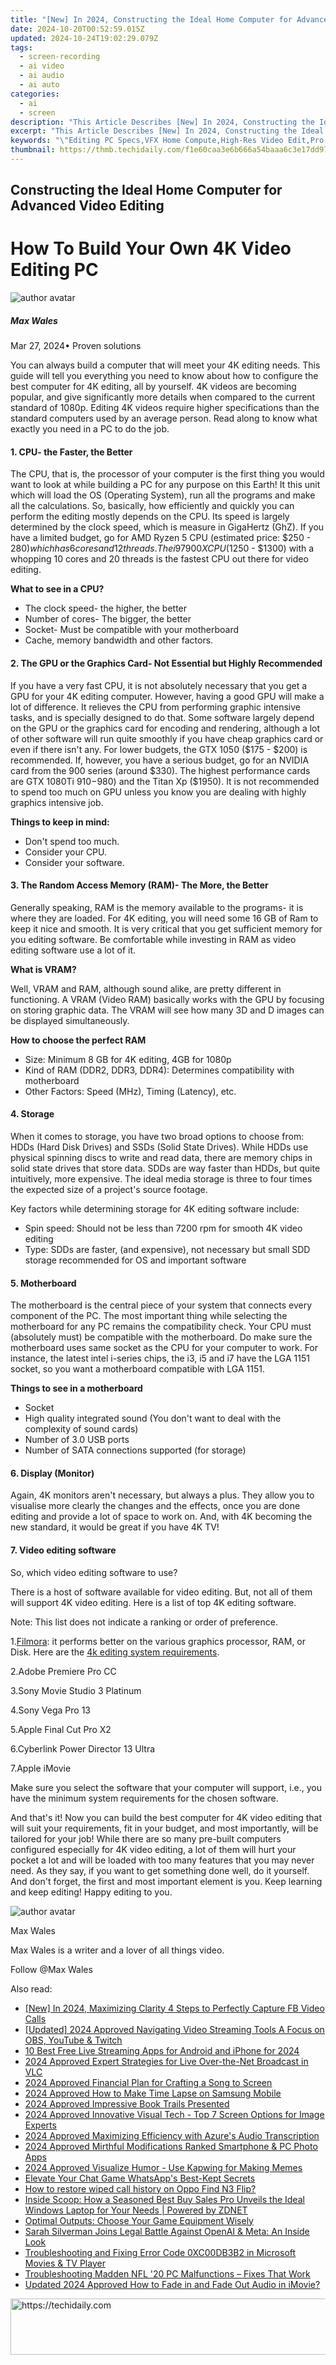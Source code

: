 ```yaml
---
title: "[New] In 2024, Constructing the Ideal Home Computer for Advanced Video Editing"
date: 2024-10-20T00:52:59.015Z
updated: 2024-10-24T19:02:29.079Z
tags: 
  - screen-recording
  - ai video
  - ai audio
  - ai auto
categories: 
  - ai
  - screen
description: "This Article Describes [New] In 2024, Constructing the Ideal Home Computer for Advanced Video Editing"
excerpt: "This Article Describes [New] In 2024, Constructing the Ideal Home Computer for Advanced Video Editing"
keywords: "\"Editing PC Specs,VFX Home Compute,High-Res Video Edit,Pro Video Edit Hub,Optimal Edit Tech,Cutting Edge PC Setup,Video Editor's System\""
thumbnail: https://thmb.techidaily.com/f1e60caa3e6b666a54baaa6c3e17dd97a81f74bfc14a37bcb509db67f36be2c1.jpg
---
```


## Constructing the Ideal Home Computer for Advanced Video Editing

# How To Build Your Own 4K Video Editing PC

![author avatar](https://images.wondershare.com/filmora/article-images/max-wales-author.jpg)

##### Max Wales

 Mar 27, 2024• Proven solutions

You can always build a computer that will meet your 4K editing needs. This guide will tell you everything you need to know about how to configure the best computer for 4K editing, all by yourself. 4K videos are becoming popular, and give significantly more details when compared to the current standard of 1080p. Editing 4K videos require higher specifications than the standard computers used by an average person. Read along to know what exactly you need in a PC to do the job.

#### 1\.  CPU- the Faster, the Better

The CPU, that is, the processor of your computer is the first thing you would want to look at while building a PC for any purpose on this Earth! It this unit which will load the OS (Operating System), run all the programs and make all the calculations. So, basically, how efficiently and quickly you can perform the editing mostly depends on the CPU. Its speed is largely determined by the clock speed, which is measure in GigaHertz (GhZ). If you have a limited budget, go for AMD Ryzen 5 CPU (estimated price: $250 - $280) which has 6 cores and 12 threads. The i9 7900X CPU ($1250 - $1300) with a whopping 10 cores and 20 threads is the fastest CPU out there for video editing.

**What to see in a CPU?**

* The clock speed- the higher, the better
* Number of cores- The bigger, the better
* Socket- Must be compatible with your motherboard
* Cache, memory bandwidth and other factors.

#### 2\.  The GPU or the Graphics Card- Not Essential but Highly Recommended

If you have a very fast CPU, it is not absolutely necessary that you get a GPU for your 4K editing computer. However, having a good GPU will make a lot of difference. It relieves the CPU from performing graphic intensive tasks, and is specially designed to do that. Some software largely depend on the GPU or the graphics card for encoding and rendering, although a lot of other software will run quite smoothly if you have cheap graphics card or even if there isn't any. For lower budgets, the GTX 1050 ($175 - $200) is recommended. If, however, you have a serious budget, go for an NVIDIA card from the 900 series (around $330). The highest performance cards are GTX 1080Ti $910-$980) and the Titan Xp ($1950). It is not recommended to spend too much on GPU unless you know you are dealing with highly graphics intensive job.

**Things to keep in mind:**

* Don't spend too much.
* Consider your CPU.
* Consider your software.

#### 3\.  The Random Access Memory (RAM)- The More, the Better

Generally speaking, RAM is the memory available to the programs- it is where they are loaded. For 4K editing, you will need some 16 GB of Ram to keep it nice and smooth. It is very critical that you get sufficient memory for you editing software. Be comfortable while investing in RAM as video editing software use a lot of it.

**What is VRAM?**

Well, VRAM and RAM, although sound alike, are pretty different in functioning. A VRAM (Video RAM) basically works with the GPU by focusing on storing graphic data. The VRAM will see how many 3D and D images can be displayed simultaneously.

**How to choose the perfect RAM**

* Size: Minimum 8 GB for 4K editing, 4GB for 1080p
* Kind of RAM (DDR2, DDR3, DDR4): Determines compatibility with motherboard
* Other Factors: Speed (MHz), Timing (Latency), etc.

#### 4\.  Storage

When it comes to storage, you have two broad options to choose from: HDDs (Hard Disk Drives) and SSDs (Solid State Drives). While HDDs use physical spinning discs to write and read data, there are memory chips in solid state drives that store data. SDDs are way faster than HDDs, but quite intuitively, more expensive. The ideal media storage is three to four times the expected size of a project's source footage.

Key factors while determining storage for 4K editing software include:

* Spin speed: Should not be less than 7200 rpm for smooth 4K video editing
* Type: SDDs are faster, (and expensive), not necessary but small SDD storage recommended for OS and important software

#### 5\.  Motherboard

The motherboard is the central piece of your system that connects every component of the PC. The most important thing while selecting the motherboard for any PC remains the compatibility check. Your CPU must (absolutely must) be compatible with the motherboard. Do make sure the motherboard uses same socket as the CPU for your computer to work. For instance, the latest intel i-series chips, the i3, i5 and i7 have the LGA 1151 socket, so you want a motherboard compatible with LGA 1151.

**Things to see in a motherboard**

* Socket
* High quality integrated sound (You don't want to deal with the complexity of sound cards)
* Number of 3.0 USB ports
* Number of SATA connections supported (for storage)

#### 6\.  Display (Monitor)

Again, 4K monitors aren't necessary, but always a plus. They allow you to visualise more clearly the changes and the effects, once you are done editing and provide a lot of space to work on. And, with 4K becoming the new standard, it would be great if you have 4K TV!

#### 7\.  Video editing software

So, which video editing software to use?

There is a host of software available for video editing. But, not all of them will support 4K video editing. Here is a list of top 4K editing software.

Note: This list does not indicate a ranking or order of preference.

1.[Filmora](https://tools.techidaily.com/wondershare/filmora/download/): it performs better on the various graphics processor, RAM, or Disk. Here are the [4k editing system requirements](https://tools.techidaily.com/wondershare/filmora/download/).

2.Adobe Premiere Pro CC

3.Sony Movie Studio 3 Platinum

4.Sony Vega Pro 13

5.Apple Final Cut Pro X2

6.Cyberlink Power Director 13 Ultra

7.Apple iMovie

Make sure you select the software that your computer will support, i.e., you have the minimum system requirements for the chosen software.

And that's it! Now you can build the best computer for 4K video editing that will suit your requirements, fit in your budget, and most importantly, will be tailored for your job! While there are so many pre-built computers configured especially for 4K video editing, a lot of them will hurt your pocket a lot and will be loaded with too many features that you may never need. As they say, if you want to get something done well, do it yourself. And don't forget, the first and most important element is you. Keep learning and keep editing! Happy editing to you.

![author avatar](https://images.wondershare.com/filmora/article-images/max-wales-author.jpg)

Max Wales

Max Wales is a writer and a lover of all things video.

Follow @Max Wales


<ins class="adsbygoogle"
     style="display:block"
     data-ad-format="autorelaxed"
     data-ad-client="ca-pub-7571918770474297"
     data-ad-slot="1223367746"></ins>



<ins class="adsbygoogle"
     style="display:block"
     data-ad-client="ca-pub-7571918770474297"
     data-ad-slot="8358498916"
     data-ad-format="auto"
     data-full-width-responsive="true"></ins>


<span class="atpl-alsoreadstyle">Also read:</span>
<div><ul>
<li><a href="https://facebook-video-recording.techidaily.com/new-in-2024-maximizing-clarity-4-steps-to-perfectly-capture-fb-video-calls/"><u>[New] In 2024, Maximizing Clarity 4 Steps to Perfectly Capture FB Video Calls</u></a></li>
<li><a href="https://screen-activity-recording.techidaily.com/updated-2024-approved-navigating-video-streaming-tools-a-focus-on-obs-youtube-and-twitch/"><u>[Updated] 2024 Approved Navigating Video Streaming Tools A Focus on OBS, YouTube & Twitch</u></a></li>
<li><a href="https://fox-friendly.techidaily.com/10-best-free-live-streaming-apps-for-android-and-iphone-for-2024/"><u>10 Best Free Live Streaming Apps for Android and iPhone for 2024</u></a></li>
<li><a href="https://fox-friendly.techidaily.com/2024-approved-expert-strategies-for-live-over-the-net-broadcast-in-vlc/"><u>2024 Approved Expert Strategies for Live Over-the-Net Broadcast in VLC</u></a></li>
<li><a href="https://fox-friendly.techidaily.com/2024-approved-financial-plan-for-crafting-a-song-to-screen/"><u>2024 Approved Financial Plan for Crafting a Song to Screen</u></a></li>
<li><a href="https://fox-friendly.techidaily.com/2024-approved-how-to-make-time-lapse-on-samsung-mobile/"><u>2024 Approved How to Make Time Lapse on Samsung Mobile</u></a></li>
<li><a href="https://fox-friendly.techidaily.com/2024-approved-impressive-book-trails-presented/"><u>2024 Approved Impressive Book Trails Presented</u></a></li>
<li><a href="https://fox-friendly.techidaily.com/2024-approved-innovative-visual-tech-top-7-screen-options-for-image-experts/"><u>2024 Approved Innovative Visual Tech - Top 7 Screen Options for Image Experts</u></a></li>
<li><a href="https://fox-friendly.techidaily.com/2024-approved-maximizing-efficiency-with-azures-audio-transcription/"><u>2024 Approved Maximizing Efficiency with Azure's Audio Transcription</u></a></li>
<li><a href="https://fox-friendly.techidaily.com/2024-approved-mirthful-modifications-ranked-smartphone-and-pc-photo-apps/"><u>2024 Approved Mirthful Modifications Ranked Smartphone & PC Photo Apps</u></a></li>
<li><a href="https://fox-friendly.techidaily.com/2024-approved-visualize-humor-use-kapwing-for-making-memes/"><u>2024 Approved Visualize Humor - Use Kapwing for Making Memes</u></a></li>
<li><a href="https://fox-boxes.techidaily.com/elevate-your-chat-game-whatsapps-best-kept-secrets/"><u>Elevate Your Chat Game WhatsApp's Best-Kept Secrets</u></a></li>
<li><a href="https://blog-min.techidaily.com/how-to-restore-wiped-call-history-on-oppo-find-n3-flip-by-fonelab-android-recover-call-logs/"><u>How to restore wiped call history on Oppo Find N3 Flip?</u></a></li>
<li><a href="https://win-cheats.techidaily.com/inside-scoop-how-a-seasoned-best-buy-sales-pro-unveils-the-ideal-windows-laptop-for-your-needs-powered-by-zdnet/"><u>Inside Scoop: How a Seasoned Best Buy Sales Pro Unveils the Ideal Windows Laptop for Your Needs | Powered by ZDNET</u></a></li>
<li><a href="https://games-able.techidaily.com/optimal-outputs-choose-your-game-equipment-wisely/"><u>Optimal Outputs: Choose Your Game Equipment Wisely</u></a></li>
<li><a href="https://tech-haven.techidaily.com/sarah-silverman-joins-legal-battle-against-openai-and-meta-an-inside-look/"><u>Sarah Silverman Joins Legal Battle Against OpenAI & Meta: An Inside Look</u></a></li>
<li><a href="https://discover-help.techidaily.com/troubleshooting-and-fixing-error-code-0xc00db3b2-in-microsoft-movies-and-tv-player/"><u>Troubleshooting and Fixing Error Code 0XC00DB3B2 in Microsoft Movies & TV Player</u></a></li>
<li><a href="https://win-able.techidaily.com/troubleshooting-madden-nfl-20-pc-malfunctions-fixes-that-work/"><u>Troubleshooting Madden NFL '20 PC Malfunctions – Fixes That Work</u></a></li>
<li><a href="https://audio-editing.techidaily.com/updated-2024-approved-how-to-fade-in-and-fade-out-audio-in-imovie/"><u>Updated 2024 Approved How to Fade in and Fade Out Audio in iMovie?</u></a></li>
</ul></div>

<!-- affiliate ads begin -->
<a href="https://appsumo.8odi.net/c/5597632/2044585/7443" target="_top" id="2044585">
  <img src="//a.impactradius-go.com/display-ad/7443-2044585" border="0" alt="https://techidaily.com" width="728" height="90"/>
</a>
<img height="0" width="0" src="https://appsumo.8odi.net/i/5597632/2044585/7443" style="position:absolute;visibility:hidden;" border="0" />
<!-- affiliate ads end -->

